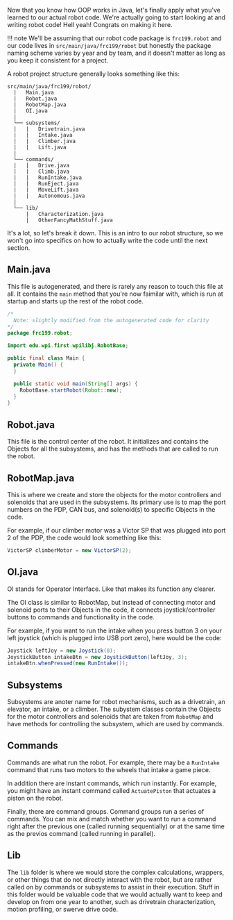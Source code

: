 Now that you know how OOP works in Java, let's finally apply what you've learned to our actual robot code. We're actually going to start looking at and writing robot code! Hell yeah! Congrats on making it here.

!!! note
    We'll be assuming that our robot code package is `frc199.robot` and our code lives in `src/main/java/frc199/robot` but honestly the package naming scheme varies by year and by team, and it doesn't matter as long as you keep it consistent for a project.

A robot project structure generally looks something like this:
```
src/main/java/frc199/robot/
  |   Main.java
  |   Robot.java
  |   RobotMap.java
  |   OI.java
  |
  └── subsystems/
  |   |   Drivetrain.java
  |   |   Intake.java
  |   |   Climber.java
  |   |   Lift.java
  |
  └── commands/
  |   |   Drive.java
  |   |   Climb.java
  |   |   RunIntake.java
  |   |   RunEject.java
  |   |   MoveLift.java
  |   |   Autonomous.java
  |
  └── lib/
      |   Characterization.java
      |   OtherFancyMathStuff.java
```
It's a lot, so let's break it down. This is an intro to our robot structure, so we won't go into specifics on how to actually write the code until the next section.

## Main.java
This file is autogenerated, and there is rarely any reason to touch this file at all. It contains the `main` method that you're now faimilar with, which is run at startup and starts up the rest of the robot code.
```java
/*
  Note: slightly modified from the autogenerated code for clarity
*/
package frc199.robot;

import edu.wpi.first.wpilibj.RobotBase;

public final class Main {
  private Main() {
  }

  public static void main(String[] args) {
    RobotBase.startRobot(Robot::new);
  }
}
```

## Robot.java
This file is the control center of the robot. It initializes and contains the Objects for all the subsystems, and has the methods that are called to run the robot.

<!-- MOVE THIS TO THE NEXT SECTION
There are two types of methods that are in `Robot.java`: 

* Initializer methods end with `Init` and are called once a the start of a mode. Use it for code that needs to be run right when that mode starts, such as starting a timer.
* Periodic methods end with `Periodic` and are called in a loop, around once per 20 milliseconds, when the robot is set to its respective mode. Use it for code that needs to be run continuously throughout a mode's execution, such as a scheduler loop for commands.

There are four robot modes: 

* `autonomous`, when the robot is controlled autonomously. Occurs during the first 15 seconds of a match.
* `teleop`, when the robot is teleoperated, AKA controlled by the drive team. Occurs during the remaining 2 minutes and 15 seconds of a match following the autonomous mode.
* `disabled`, the state the robot is in before and after the match. During this period, all motors and pneumatic devices on the robot are disabled.
* `test` is the mode that can be used for testing purposes (although we rarely use it since we can just set the robot to teleop when testing).

Thus, methods look like `autonomousInit()`, `autonomousPeriodic()`, `teleopInit()`, `teleopPeriodic()`, etc.

In addition, there are two more methods:

* `robotInit()` is called once when the robot starts. Use it to initialize and store subsystem objects and other things.
* `robotPeriodic()` is called every 20 milliseconds or so the entire time the robot is on. Typically not used for much but maybe you have some usecase for this method.
-->
## RobotMap.java
This is where we create and store the objects for the motor controllers and solenoids that are used in the subsystems. Its primary use is to map the port numbers on the PDP, CAN bus, and solenoid(s) to specific Objects in the code. 

For example, if our climber motor was a Victor SP that was plugged into port 2 of the PDP, the code would look something like this:
```java
VictorSP climberMotor = new VictorSP(2);
```

## OI.java
OI stands for Operator Interface. Like that makes its function any clearer. 

The OI class is similar to RobotMap, but instead of connecting motor and solenoid ports to their Objects in the code, it connects joystick/controller buttons to commands and functionality in the code. 

For example, if you want to run the intake when you press button 3 on your left joystick (which is plugged into USB port zero), here would be the code:
```java
Joystick leftJoy = new Joystick(0);
JoystickButton intakeBtn = new JoystickButton(leftJoy, 3);
intakeBtn.whenPressed(new RunIntake());
```

## Subsystems
Subsystems are anoter name for robot mechanisms, such as a drivetrain, an elevator, an intake, or a climber. The subystem classes contain the Objects for the motor controllers and solenoids that are taken from `RobotMap` and have methods for controlling the subsystem, which are used by commands.

## Commands
Commands are what run the robot. For example, there may be a `RunIntake` command that runs two motors to the wheels that intake a game piece. 

In addition there are instant commands, which run instantly. For example, you might have an instant command called `ActuatePiston` that actuates a piston on the robot.

Finally, there are command groups. Command groups run a series of commands. You can mix and match whether you want to run a command right after the previous one (called running sequentially) or at the same time as the previos command (called running in parallel). 

## Lib
The `lib` folder is where we would store the complex calculations, wrappers, or other things that do not directly interact with the robot, but are rather called on by commands or subsystems to assist in their execution. Stuff in this folder would be valuable code that we would actually want to keep and develop on from one year to another, such as drivetrain characterization, motion profiling, or swerve drive code.